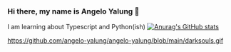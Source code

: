 ### Hi there, my name is Angelo Yalung 👋

I am learning about Typescript and Python(ish)
[![Anurag's GitHub stats](https://github-readme-stats.vercel.app/api?username=angelo-yalung)](https://github.com/anuraghazra/github-readme-stats)

https://github.com/angelo-yalung/angelo-yalung/blob/main/darksouls.gif
